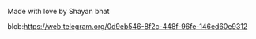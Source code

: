 Made with love by Shayan bhat 





blob:https://web.telegram.org/0d9eb546-8f2c-448f-96fe-146ed60e9312
